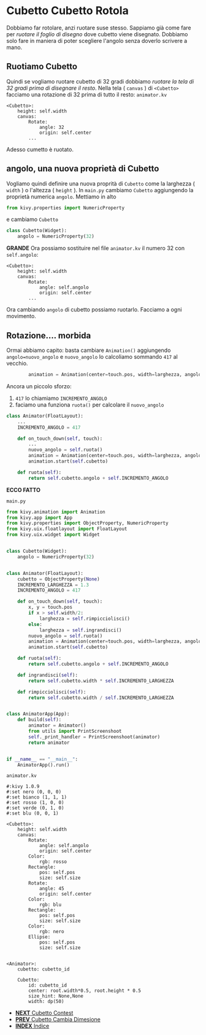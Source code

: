 # Cubetto Cubetto Rotola

Dobbiamo far rotolare, anzi ruotare suse stesso. Sappiamo già come fare per *ruotare il foglio di disegno* dove
cubetto viene disegnato. Dobbiamo solo fare in maniera di poter scegliere l'angolo senza doverlo scrivere a mano.

## Ruotiamo Cubetto

Quindi se vogliamo ruotare cubetto di 32 gradi dobbiamo *ruotare la tela di 32 gradi prima di disegnare il resto*. 
Nella tela ( `canvas` ) di `<Cubetto>` facciamo una rotazione di 32 prima di tutto il resto: `animator.kv`
 
```
<Cubetto>:
    height: self.width
    canvas:
        Rotate:
            angle: 32
            origin: self.center
        ...
```

Adesso cumetto è ruotato.

## angolo, una nuova proprietà di Cubetto

Vogliamo quindi definire una nuova proprità di `Cubetto` come la larghezza ( `width` ) o l'altezza ( `height` ). In
`main.py` cambiamo `Cubetto` aggiungendo la proprietà numerica `angolo`. Mettiamo in alto

```python
from kivy.properties import NumericProperty
```

e cambiamo `Cubetto`

```python
class Cubetto(Widget):
    angolo = NumericProperty(32)
```

**GRANDE** Ora possiamo sostituire nel file `animator.kv` il numero 32 con `self.angolo`:

```
<Cubetto>:
    height: self.width
    canvas:
        Rotate:
            angle: self.angolo
            origin: self.center
        ...
```

Ora cambiando `angolo` di cubetto possiamo ruotarlo. Facciamo a ogni movimento.
 
## Rotazione.... morbida

Ormai abbiamo capito: basta cambiare `Animation()` aggiungendo `angolo=nuovo_angolo` e `nuovo_angolo` lo calcoliamo 
sommando `417` al vecchio.

```python
        animation = Animation(center=touch.pos, width=larghezza, angolo=self.cubetto.angolo + 417 , t='in_out_quad')
```

Ancora un piccolo sforzo:

1. `417` lo chiamiamo `INCREMENTO_ANGOLO`
2. faciamo una funziona `ruota()` per calcolare il `nuovo_angolo`

```python
class Animator(FloatLayout):
    ...
    INCREMENTO_ANGOLO = 417

    def on_touch_down(self, touch):
        ...
        nuovo_angolo = self.ruota()
        animation = Animation(center=touch.pos, width=larghezza, angolo=nuovo_angolo, t='in_out_quad')
        animation.start(self.cubetto)

    def ruota(self):
        return self.cubetto.angolo + self.INCREMENTO_ANGOLO

```

**ECCO FATTO**

`main.py`

```python
from kivy.animation import Animation
from kivy.app import App
from kivy.properties import ObjectProperty, NumericProperty
from kivy.uix.floatlayout import FloatLayout
from kivy.uix.widget import Widget


class Cubetto(Widget):
    angolo = NumericProperty(32)


class Animator(FloatLayout):
    cubetto = ObjectProperty(None)
    INCREMENTO_LARGHEZZA = 1.3
    INCREMENTO_ANGOLO = 417

    def on_touch_down(self, touch):
        x, y = touch.pos
        if x > self.width/2:
            larghezza = self.rimpicciolisci()
        else:
            larghezza = self.ingrandisci()
        nuovo_angolo = self.ruota()
        animation = Animation(center=touch.pos, width=larghezza, angolo=nuovo_angolo, t='in_out_quad')
        animation.start(self.cubetto)

    def ruota(self):
        return self.cubetto.angolo + self.INCREMENTO_ANGOLO

    def ingrandisci(self):
        return self.cubetto.width * self.INCREMENTO_LARGHEZZA

    def rimpicciolisci(self):
        return self.cubetto.width / self.INCREMENTO_LARGHEZZA


class AnimatorApp(App):
    def build(self):
        animator = Animator()
        from utils import PrintScreenshoot
        self._print_handler = PrintScreenshoot(animator)
        return animator


if __name__ == "__main__":
    AnimatorApp().run()
```

`animator.kv`
```
#:kivy 1.0.9
#:set nero (0, 0, 0)
#:set bianco (1, 1, 1)
#:set rosso (1, 0, 0)
#:set verde (0, 1, 0)
#:set blu (0, 0, 1)

<Cubetto>:
    height: self.width
    canvas:
        Rotate:
            angle: self.angolo
            origin: self.center
        Color:
            rgb: rosso
        Rectangle:
            pos: self.pos
            size: self.size
        Rotate:
            angle: 45
            origin: self.center
        Color:
            rgb: blu
        Rectangle:
            pos: self.pos
            size: self.size
        Color:
            rgb: nero
        Ellipse:
            pos: self.pos
            size: self.size


<Animator>:
    cubetto: cubetto_id

    Cubetto:
        id: cubetto_id
        center: root.width*0.5, root.height * 0.5
        size_hint: None,None
        width: dp(50)
```

* [**NEXT** Cubetto Contest](contest.md)
* [**PREV** Cubetto Cambia Dimesione](dimensione.md)
* [**INDEX** Indice](start.md)
